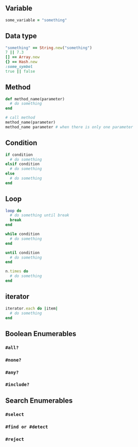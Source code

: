 ## Variable
```ruby
some_variable = "something"
```

## Data type
```ruby
"something" == String.new("something")
7 || 7.3
[] == Array.new
{} == Hash.new
:some_symbol
true || false
```

## Method
```ruby
def method_name(parameter)
  # do something
end

# call method
method_name(parameter)
method_name parameter # when there is only one parameter
```

## Condition
```ruby
if condition
  # do something
elsif condition
  # do something
else
  # do something
end
```

## Loop
```ruby
loop do
  # do something until break
  break
end

while condition
  # do something
end

until condition
  # do something
end

n.times do
  # do something
end
```

## iterator
```ruby
iterator.each do |item|
  # do something
end
```

## Boolean Enumerables
### ``#all?``
### ``#none?``
### ``#any?``
### ``#include?``

## Search Enumerables
### ``#select``
### ``#find or #detect``
### ``#reject``